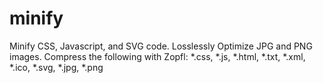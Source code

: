 # minify
Minify CSS, Javascript, and SVG code. Losslessly Optimize JPG and PNG images. Compress the following with Zopfl: *.css, *.js, *.html, *.txt, *.xml, *.ico, *.svg, *.jpg, *.png
